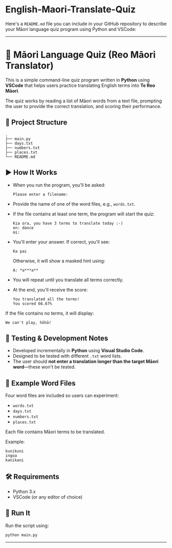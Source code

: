 # English-Maori-Translate-Quiz
Here's a `README.md` file you can include in your GitHub repository to describe your Māori language quiz program using Python and VSCode:

---

# 🧠 Māori Language Quiz (Reo Māori Translator)

This is a simple command-line quiz program written in **Python** using **VSCode** that helps users practice translating English terms into **Te Reo Māori**.

The quiz works by reading a list of Māori words from a text file, prompting the user to provide the correct translation, and scoring their performance.

## 📂 Project Structure

```
.
├── main.py           
├── days.txt        
├── numbers.txt        
├── places.txt        
└── README.md        
```

## ▶️ How It Works

* When you run the program, you'll be asked:

  ```
  Please enter a filename:
  ```

* Provide the name of one of the word files, e.g., `words.txt`.

* If the file contains at least one term, the program will start the quiz:

  ```
  Kia ora, you have 3 terms to translate today :-)
  en: dance
  mi: 
  ```

* You'll enter your answer. If correct, you'll see:

  ```
  Ka pai
  ```

  Otherwise, it will show a masked hint using:

  ```
  A: *a***a**
  ```

* You will repeat until you translate all terms correctly.

* At the end, you'll receive the score:

  ```
  You translated all the terms!
  You scored 66.67%
  ```

If the file contains no terms, it will display:

```
We can't play, hōhā!
```

## 🧪 Testing & Development Notes

* Developed incrementally in **Python** using **Visual Studio Code**.
* Designed to be tested with different `.txt` word lists.
* The user should **not enter a translation longer than the target Māori word**—these won't be tested.

## 📝 Example Word Files

Four word files are included so users can experiment:

* `words.txt`
* `days.txt`
* `numbers.txt`
* `places.txt`

Each file contains Māori terms to be translated.

Example:

```
kunikuni
ingoa
kanikani
```

## 🛠 Requirements

* Python 3.x
* VSCode (or any editor of choice)

## 🚀 Run It

Run the script using:

```bash
python main.py
```

---



